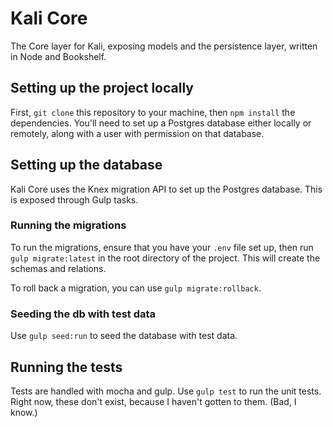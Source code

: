 Kali Core
========

The Core layer for Kali, exposing models and the persistence layer, written in Node and Bookshelf.

## Setting up the project locally

First, `git clone` this repository to your machine, then `npm install` the dependencies. You'll need to set up a Postgres database either locally or remotely, along with a user with permission on that database.

## Setting up the database

Kali Core uses the Knex migration API to set up the Postgres database. This is exposed through Gulp tasks.

### Running the migrations

To run the migrations, ensure that you have your `.env` file set up, then run `gulp migrate:latest` in the root directory of the project. This will create the schemas and relations.

To roll back a migration, you can use `gulp migrate:rollback`.

### Seeding the db with test data

Use `gulp seed:run` to seed the database with test data.

## Running the tests

Tests are handled with mocha and gulp. Use `gulp test` to run the unit tests. Right now, these don't exist, because I haven't gotten to them. (Bad, I know.)